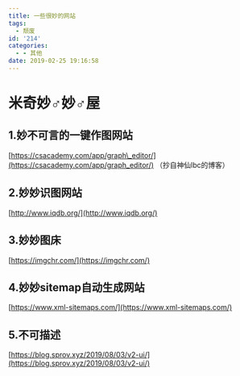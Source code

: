 ```yaml
---
title: 一些很妙的网站
tags:
  - 颓废
id: '214'
categories:
  - - 其他
date: 2019-02-25 19:16:58
---
```


# 米奇妙♂妙♂屋

## 1.妙不可言的一键作图网站

[https://csacademy.com/app/graph\_editor/](https://csacademy.com/app/graph_editor/) （抄自神仙lbc的博客）

## 2.妙妙识图网站

[http://www.iqdb.org/](http://www.iqdb.org/)

## 3.妙妙图床

[https://imgchr.com/](https://imgchr.com/)

## 4.妙妙sitemap自动生成网站

[https://www.xml-sitemaps.com/](https://www.xml-sitemaps.com/)

## 5.不可描述

[https://blog.sprov.xyz/2019/08/03/v2-ui/](https://blog.sprov.xyz/2019/08/03/v2-ui/)